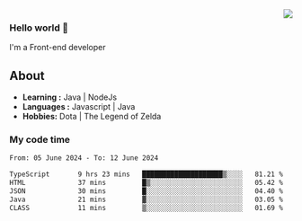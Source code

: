 <img align='right' src="https://github-readme-stats.vercel.app/api?username=jumodada&show_icons=true&theme=vue">

### Hello world 👋

I'm a Front-end developer 
    
## About
-  **Learning :** Java | NodeJs
-  **Languages :** Javascript | Java
-  **Hobbies:** Dota | The Legend of Zelda

### My code time

<!--START_SECTION:waka-->

```txt
From: 05 June 2024 - To: 12 June 2024

TypeScript       9 hrs 23 mins   ████████████████████▒░░░░   81.21 %
HTML             37 mins         █▒░░░░░░░░░░░░░░░░░░░░░░░   05.42 %
JSON             30 mins         █░░░░░░░░░░░░░░░░░░░░░░░░   04.40 %
Java             21 mins         ▓░░░░░░░░░░░░░░░░░░░░░░░░   03.05 %
CLASS            11 mins         ▒░░░░░░░░░░░░░░░░░░░░░░░░   01.69 %
```

<!--END_SECTION:waka-->
